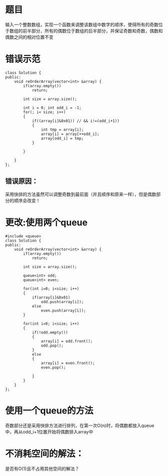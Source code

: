 # 题目
输入一个整数数组，实现一个函数来调整该数组中数字的顺序，使得所有的奇数位于数组的前半部分，所有的偶数位于数组的后半部分，并保证奇数和奇数，偶数和偶数之间的相对位置不变

# 错误示范
```
class Solution {
public:
    void reOrderArray(vector<int> &array) {
        if(array.empty())
            return;
        
        int size = array.size();
        
        int i = 0; int odd_i = -1;
        for(; i< size; i++)
        {
            if((array[i]&0x01)) // && i!=(odd_i+1))
            {
                int tmp = array[i];
                array[i] = array[++odd_i];
                array[odd_i] = tmp;
            }           
            
        }
        
    }
};
```
## 错误原因：
采用快排的方法虽然可以调整奇数到最前面（并且顺序和原来一样），但是偶数部分的顺序会改变！

# 更改:使用两个queue
```
#include <queue>
class Solution {
public:
    void reOrderArray(vector<int> &array) {
        if(array.empty())
            return;
        
        int size = array.size();
        
        queue<int> odd;
        queue<int> even;
        
        for(int i=0; i<size; i++)
        {
            if(array[i]&0x01)
                odd.push(array[i]);
            else
                even.push(array[i]);
        }
        
        for(int i=0; i<size; i++)
        {
            if(!odd.empty())
            {
                array[i] = odd.front();
                odd.pop();
            }
            else
            {
                array[i] = even.front(); 
                even.pop();

            }
        }
    }
};

```
# 使用一个queue的方法
奇数部分还是采用快排方法进行排列，在第一次O(n)时，将偶数都放入queue中，再从odd_i+1位置开始将偶数排入array中


# 不消耗空间的解法：
是否有O(1)且不占用其他空间的解法？



